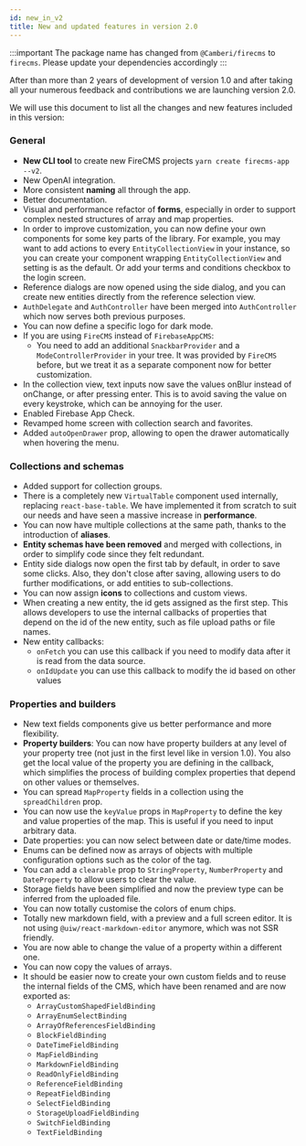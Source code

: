 ```yaml
---
id: new_in_v2
title: New and updated features in version 2.0
---
```


:::important
The package name has changed from `@Camberi/firecms` to `firecms`.
Please update your dependencies accordingly
:::

After than more than 2 years of development of version 1.0 and after taking
all your numerous feedback and contributions we are launching version 2.0.

We will use this document to list all the changes and new features included in
this version:

### General

- **New CLI tool** to create new FireCMS projects `yarn create firecms-app --v2`.
- New OpenAI integration.
- More consistent **naming** all through the app.
- Better documentation.
- Visual and performance refactor of **forms**, especially in order to support
  complex nested structures of array and map properties.
- In order to improve customization, you can now define your own components for
  some key parts of the library. For example, you may want to add actions to
  every `EntityCollectionView` in your instance, so you can create your
  component wrapping `EntityCollectionView` and setting is as the default. Or
  add your terms and conditions checkbox to the login screen.
- Reference dialogs are now opened using the side dialog, and you can create new
  entities directly from the reference selection view.
- `AuthDelegate` and `AuthController` have been merged into `AuthController`
  which now serves both previous purposes.
- You can now define a specific logo for dark mode.
- If you are using `FireCMS` instead of `FirebaseAppCMS`:
    - You need to add an additional `SnackbarProvider` and a `ModeControllerProvider`
      in your tree.
      It was provided by `FireCMS` before, but we treat it as a separate component
      now for better customization.
- In the collection view, text inputs now save the values onBlur instead of
  onChange, or after pressing enter. This is to avoid saving the value on every
  keystroke, which can be annoying for the user.
- Enabled Firebase App Check.
- Revamped home screen with collection search and favorites.
- Added `autoOpenDrawer` prop, allowing to open the drawer automatically when
  hovering the menu.

### Collections and schemas

- Added support for collection groups.
- There is a completely new `VirtualTable` component used internally,
  replacing `react-base-table`. We have implemented it from scratch to suit our
  needs and have seen a massive increase in **performance**.
- You can now have multiple collections at the same path, thanks to the
  introduction of **aliases**.
- **Entity schemas have been removed** and merged with collections, in order to
  simplify code since they felt redundant.
- Entity side dialogs now open the first tab by default, in order to save some
  clicks. Also, they don't close after saving, allowing users to do further
  modifications, or add entities to sub-collections.
- You can now assign **icons** to collections and custom views.
- When creating a new entity, the id gets assigned as the first step. This
  allows developers to use the internal callbacks of properties that depend on
  the id of the new entity, such as file upload paths or file names.
- New entity callbacks:
    - `onFetch` you can use this callback if you need to modify data after it is
      read from the data source.
    - `onIdUpdate` you can use this callback to modify the id based on other
      values

### Properties and builders

- New text fields components give us better performance and more flexibility.
- **Property builders**: You can now have property builders at any level of your
  property tree (not just in the first level like in version 1.0). You also get
  the local value of the property you are defining in the callback, which
  simplifies the process of building complex properties that depend on other
  values or themselves.
- You can spread `MapProperty` fields in a collection using the `spreadChildren`
  prop.
- You can now use the `keyValue` props in `MapProperty` to define the key and
  value properties of the map. This is useful if you need to input arbitrary
  data.
- Date properties: you can now select between date or date/time modes.
- Enums can be defined now as arrays of objects with multiple configuration
  options such as the color of the tag.
- You can add a `clearable` prop to `StringProperty`, `NumberProperty` and `DateProperty`
  to allow users to clear the value.
- Storage fields have been simplified and now the preview type can be inferred
  from the uploaded file.
- You can now totally customise the colors of enum chips.
- Totally new markdown field, with a preview and a full screen editor. It is
  not using `@uiw/react-markdown-editor` anymore, which was not SSR friendly.
- You are now able to change the value of a property within a different one.
- You can now copy the values of arrays.
- It should be easier now to create your own custom fields and to reuse the
  internal fields of the CMS, which have been renamed and are now exported as:
    - `ArrayCustomShapedFieldBinding`
    - `ArrayEnumSelectBinding`
    - `ArrayOfReferencesFieldBinding`
    - `BlockFieldBinding`
    - `DateTimeFieldBinding`
    - `MapFieldBinding`
    - `MarkdownFieldBinding`
    - `ReadOnlyFieldBinding`
    - `ReferenceFieldBinding`
    - `RepeatFieldBinding`
    - `SelectFieldBinding`
    - `StorageUploadFieldBinding`
    - `SwitchFieldBinding`
    - `TextFieldBinding`
